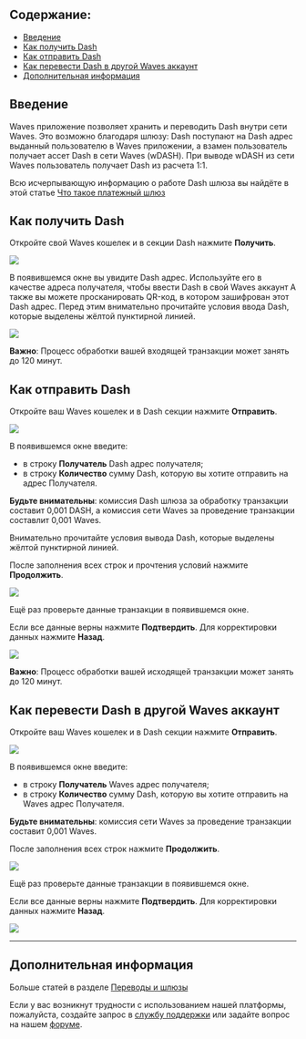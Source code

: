## **Содержание**:

* [Введение](#введение)
* [Как получить Dash](#как-получить-dash)
* [Как отправить Dash](#как-отправить-dash)
* [Как перевести Dash в другой Waves аккаунт](#как-перевести-dash-в-другой-waves-аккаунт)
* [Дополнительная информация](#дополнительная-информация)

## Введение

Waves приложение позволяет хранить и переводить Dash внутри сети Waves. Это возможно благодаря шлюзу:
Dash поступают на Dash адрес выданный пользователю в Waves приложении, а взамен пользователь получает ассет Dash в сети Waves (wDASH). При выводе wDASH из сети Waves пользователь получает Dash из расчета 1:1.

Всю исчерпывающую информацию о работе Dash шлюза вы найдёте в этой статье [Что такое платежный шлюз](/waves-client/frequently-asked-questions-faq/transfers-and-gateways/payment-gateway.md)

## Как получить Dash

Откройте свой Waves кошелек и в секции Dash нажмите **Получить**.

![](/_assets/dash_transfers_01.png)

В появившемся окне вы увидите Dash адрес.
Используйте его в качестве адреса получателя, чтобы ввести Dash в свой Waves аккаунт
А также вы можете просканировать QR-код, в котором зашифрован этот Dash адрес.
Перед этим внимательно прочитайте условия ввода Dash, которые выделены жёлтой пунктирной линией.

![](/_assets/dash_transfers_02.png)

**Важно**: Процесс обработки вашей входящей транзакции может занять до 120 минут.

## Как отправить Dash

Откройте ваш Waves кошелек и в Dash секции нажмите **Отправить**.

![](/_assets/dash_transfers_03.png)

В появившемся окне введите:

* в строку **Получатель** Dash адрес получателя;
* в строку **Количество** сумму Dash, которую вы хотите отправить на адрес Получателя.

**Будьте внимательны**: комиссия Dash шлюза за обработку транзакции составит 0,001 DASH, а комиссия сети Waves за проведение транзакции составлит 0,001 Waves.

Внимательно прочитайте условия вывода Dash, которые выделены жёлтой пунктирной линией.

После заполнения всех строк и прочтения условий нажмите **Продолжить**.

![](/_assets/dash_transfers_04.png)

Ещё раз проверьте данные транзакции в появившемся окне.

Если все данные верны нажмите **Подтвердить**. Для корректировки данных нажмите **Назад**.

![](/_assets/dash_transfers_05.png)

**Важно**: Процесс обработки вашей исходящей транзакции может занять до 120 минут.

## Как перевести Dash в другой Waves аккаунт

Откройте ваш Waves кошелек и в Dash секции нажмите **Отправить**.

![](/_assets/dash_transfers_06.png)

В появившемся окне введите:

* в строку **Получатель** Waves адрес получателя;
* в строку **Количество** сумму Dash, которую вы хотите отправить на Waves адрес Получателя.

**Будьте внимательны**: комиссия сети Waves за проведение транзакции составит 0,001 Waves.

После заполнения всех строк нажмите **Продолжить**.

![](/_assets/dash_transfers_07.png)

Ещё раз проверьте данные транзакции в появившемся окне.

Если все данные верны нажмите **Подтвердить**. Для корректировки данных нажмите **Назад**.

![](/_assets/dash_transfers_08.png)

___

## Дополнительная информация

Больше статей в разделе [Переводы и шлюзы](/waves-client/wallet-management.md)

Если у вас возникнут трудности с использованием нашей платформы, пожалуйста, создайте запрос в [службу поддержки](https://support.wavesplatform.com/) или задайте вопрос на нашем [форуме](https://forum.wavesplatform.com/).
